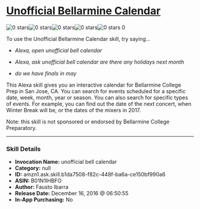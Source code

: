 # [Unofficial Bellarmine Calendar](http://alexa.amazon.com/#skills/amzn1.ask.skill.b1da7508-f82c-448f-ba6a-ce150bf990a6)
![0 stars](../../images/ic_star_border_black_18dp_1x.png)![0 stars](../../images/ic_star_border_black_18dp_1x.png)![0 stars](../../images/ic_star_border_black_18dp_1x.png)![0 stars](../../images/ic_star_border_black_18dp_1x.png)![0 stars](../../images/ic_star_border_black_18dp_1x.png) 0

To use the Unofficial Bellarmine Calendar skill, try saying...

* *Alexa, open unofficial bell calendar*

* *Alexa, ask unofficial bell calendar are there any holidays next month*

* *do we have finals in may*

This Alexa skill gives you an interactive calendar for Bellarmine College Prep in San Jose, CA. You can search for events scheduled for a specific date, week, month, year or season. You can also search for specific types of events. For example, you can find out the date of the next concert, when Winter Break will be, or the dates of the mixers in 2017. 

Note: this skill is not sponsored or endorsed by Bellarmine College Preparatory.

***

### Skill Details

* **Invocation Name:** unofficial bell calendar
* **Category:** null
* **ID:** amzn1.ask.skill.b1da7508-f82c-448f-ba6a-ce150bf990a6
* **ASIN:** B01N1IHBFO
* **Author:** Fausto Ibarra
* **Release Date:** December 16, 2016 @ 06:50:55
* **In-App Purchasing:** No
